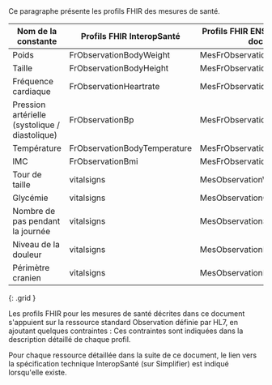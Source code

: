 

&nbsp;

Ce paragraphe présente les profils FHIR des mesures de santé.


|     Nom   de la constante                               |     Profils FHIR InteropSanté       |     Profils   FHIR ENS (décrites dans ce document)    |   |
|---------------------------------------------------------|-------------------------------------|-------------------------------------------------------|---|
|     Poids                                               |     FrObservationBodyWeight         |     MesFrObservationBodyWeight                       |   |
|     Taille                                              |     FrObservationBodyHeight         |     MesFrObservationBodyHeight                       |   |
|     Fréquence   cardiaque                               |     FrObservationHeartrate          |     MesFrObservationHeartrate                        |   |
|     Pression   artérielle (systolique / diastolique)    |     FrObservationBp                 |     MesFrObservationBP                               |   |
|     Température                                         |     FrObservationBodyTemperature    |     MesFrObservationBodyTemperature                  |   |
|     IMC                                                 |     FrObservationBmi                |     MesFrObservationBMI                              |   |
|     Tour de taille                                      |     vitalsigns                      |     MesObservationWaistCircumference                 |   |
|     Glycémie                                            |     vitalsigns                      |     MesObservationGlucose                            |   |
|     Nombre de pas   pendant la journée                  |     vitalsigns                      |     MesObservationStepsByDay                         |   |
|     Niveau de la   douleur                              |     vitalsigns                      |     MesObservationPainSeverity                       |   |
|     Périmètre   cranien                                 |     vitalsigns                      |     MesObservationHeadCircumference                  |   |
{: .grid }
&nbsp;

Les profils FHIR pour les mesures de santé décrites dans ce document s'appuient sur la ressource standard Observation définie par HL7, en ajoutant quelques contraintes : Ces contraintes sont indiquées dans la description détaillé de chaque profil.

Pour chaque ressource détaillée dans la suite de ce document, le lien vers la spécification technique InteropSanté (sur Simplifier) est indiqué lorsqu'elle existe.
